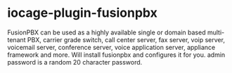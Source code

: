 # iocage-plugin-fusionpbx

FusionPBX can be used as a highly available single or domain based multi-tenant PBX, carrier grade switch, call center server, fax server, voip server, voicemail server, conference server, voice application server, appliance framework and more.
Will install fusionpbx and configures it for you.
admin password is a random 20 character password.